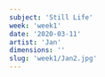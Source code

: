 ```yaml
---
subject: 'Still Life'
week: 'week1'
date: '2020-03-11'
artist: 'Jan'
dimensions: ''
slug: 'week1/Jan2.jpg'
---
```

